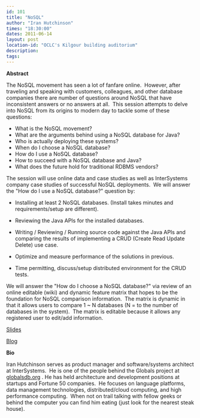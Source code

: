 ```yaml
---
id: 101
title: "NoSQL"
author: "Iran Hutchinson"
times: "18:30:00"
dates: 2011-06-14
layout: post
location-id: "OCLC's Kilgour building auditorium"  
description: 
tags: 
---
```

 **Abstract**

The NoSQL movement has seen a lot of fanfare online.&nbsp; However, after traveling and speaking with customers, colleagues, and other database companies there are number of questions around NoSQL that have inconsistent answers or no answers at all.&nbsp; This session attempts to delve into NoSQL from its origins to modern day to tackle some of these questions:

- What is the NoSQL movement?
- What are the arguments behind using a NoSQL database for Java?&nbsp;
- Who is actually deploying these systems?
- When do I choose a NoSQL database?&nbsp;&nbsp;&nbsp;
- How do I use a NoSQL database?
- How to succeed with a NoSQL database and Java?&nbsp;&nbsp;
- What does the future hold for traditional RDBMS vendors?  

The session will use online data and case studies as well as InterSystems company case studies of successful NoSQL deployments.&nbsp; We will answer the "How do I use a NoSQL database?" question by:

- Installing at least 2 NoSQL databases. (Install takes minutes and requirements/setup are different).

- Reviewing the Java APIs for the installed databases.
- Writing / Reviewing / Running source code against the Java APIs and comparing the results of implementing a CRUD (Create Read Update Delete) use case.
- Optimize and measure performance of the solutions in previous.
- Time permitting, discuss/setup distributed environment for the CRUD tests.  

We will answer the "How do I choose a NoSQL database?" via review of an online editable (wiki) and dynamic feature matrix that hopes to be the foundation for NoSQL comparison information.&nbsp; The matrix is dynamic in that it allows users to compare 1 ~ N databases (N = to the number of databases in the system).&nbsp; The matrix is editable because it allows any registered user to edit/add information.

[Slides](http://globalsdb.files.wordpress.com/2011/06/trouble_with_nosql_dbs.ppt)

[Blog](http://%20globalsdb.org/blog)

**Bio**

Iran Hutchinson serves as product manager and software/systems architect at InterSystems.&nbsp; He is one of the people behind the Globals project at [globalsdb.org](globalsdb.org) . He has held architecture and development positions at startups and Fortune 50 companies.&nbsp; He focuses on language platforms, data management technologies, distributed/cloud computing, and high performance computing.&nbsp; When not on trail talking with fellow geeks or behind the computer you can find him eating (just look for the nearest steak house).

